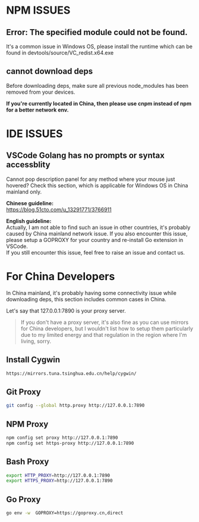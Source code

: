 # NPM ISSUES

## Error: The specified module could not be found.

It's a common issue in Windows OS, please install the runtime which can be found in devtools/source/VC_redist.x64.exe

## cannot download deps

Before downloading deps, make sure all previous node_modules has been removed from your devices.

**If you're currently located in China, then please use cnpm instead of npm for a better network env.**

# IDE ISSUES

## VSCode Golang has no prompts or syntax accessblity

Cannot pop description panel for any method where your mouse just hovered? Check this section, which is applicable for Windows OS in China mainland only.

**Chinese guideline:**  
https://blog.51cto.com/u_13291771/3766911

**English guideline:**  
Actually, I am not able to find such an issue in other countries, it's probably caused by China mainland network issue. If you also encounter this issue, please setup a GOPROXY for your country and re-install Go extension in VSCode.  
If you still encounter this issue, feel free to raise an issue and contact us.

# For China Developers

In China mainland, it's probably having some connectivity issue while downloading deps, this section includes common cases in China.

Let's say that 127.0.0.1:7890 is your proxy server.

> If you don't have a proxy server, it's also fine as you can use mirrors for China developers, but I wouldn't list how to setup them particularly due to my limited energy and that regulation in the region where I'm living, sorry.

## Install Cygwin

```bash
https://mirrors.tuna.tsinghua.edu.cn/help/cygwin/
```

## Git Proxy

```bash
git config --global http.proxy http://127.0.0.1:7890
```

## NPM Proxy

```bash
npm config set proxy http://127.0.0.1:7890
npm config set https-proxy http://127.0.0.1:7890
```

## Bash Proxy

```bash
export HTTP_PROXY=http://127.0.0.1:7890
export HTTPS_PROXY=http://127.0.0.1:7890
```

## Go Proxy

```bash
go env -w  GOPROXY=https://goproxy.cn,direct
```
